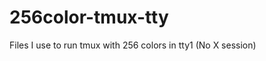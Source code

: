 256color-tmux-tty
=================

Files I use to run tmux with 256 colors in tty1 (No X session)
